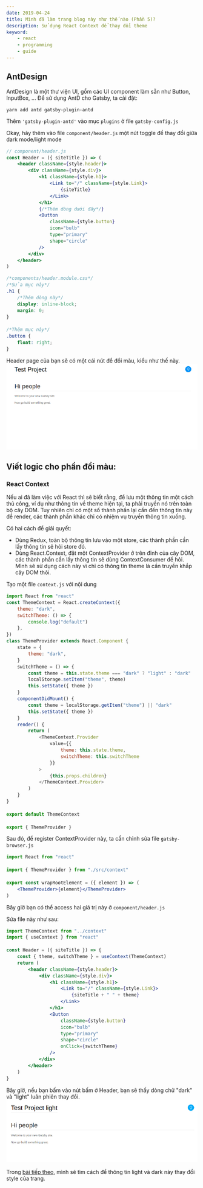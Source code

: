 ```yaml
---
date: 2019-04-24
title: Mình đã làm trang blog này như thế nào (Phần 5)?
description: Sử dụng React Context để thay đổi theme
keyword:
    - react
    - programming
    - guide
---
```


## AntDesign

AntDesign là một thư viện UI, gồm các UI component làm sẵn như Button, InputBox, ...
Để sử dụng AntD cho Gatsby, ta cài đặt:

```
yarn add antd gatsby-plugin-antd
```

Thêm `'gatsby-plugin-antd'` vào mục `plugins` ở file `gatsby-config.js`

Okay, hãy thêm vào file `component/header.js` một nút toggle để thay đổi giữa dark mode/light mode

```jsx
// component/header.js
const Header = ({ siteTitle }) => (
    <header className={style.header}>
        <div className={style.div}>
            <h1 className={style.h1}>
                <Link to="/" className={style.Link}>
                    {siteTitle}
                </Link>
            </h1>
            {/*Thêm dòng dưới đây*/}
            <Button
                className={style.button}
                icon="bulb"
                type="primary"
                shape="circle"
            />
        </div>
    </header>
)
```

```css
/*components/header.module.css*/
/*Sửa mục này*/
.h1 {
    /*Thêm dòng này*/
    display: inline-block;
    margin: 0;
}

/*Thêm mục này*/
.button {
    float: right;
}
```

Header page của bạn sẽ có một cái nút để đổi màu, kiểu như thế này.
![button](button.png)

## Viết logic cho phần đổi màu:

### React Context

Nếu ai đã làm việc với React thì sẽ biết rằng, để lưu một thông tin một cách thủ công, ví dụ như thông tin về theme hiện tại, ta phải truyền nó trên toàn bộ cây DOM. Tuy nhiên chỉ có một số thành phần lại cần đến thông tin này để render, các thành phần khác chỉ có nhiệm vụ truyền thông tin xuống.

Có hai cách để giải quyết:

-   Dùng Redux, toàn bộ thông tin lưu vào một store, các thành phần cần lấy thông tin sẽ hỏi store đó.
-   Dùng React.Context, đặt một ContextProvider ở trên đỉnh của cây DOM, các thành phần cần lấy thông tin sẽ dùng ContextConsumer để hỏi. Mình sẽ sử dụng cách này vì chỉ có thông tin theme là cần truyền khắp cây DOM thôi.

Tạo một file `context.js` với nội dung

```js
import React from "react"
const ThemeContext = React.createContext({
    theme: "dark",
    switchTheme: () => {
        console.log("default")
    },
})
class ThemeProvider extends React.Component {
    state = {
        theme: "dark",
    }
    switchTheme = () => {
        const theme = this.state.theme === "dark" ? "light" : "dark"
        localStorage.setItem("theme", theme)
        this.setState({ theme })
    }
    componentDidMount() {
        const theme = localStorage.getItem("theme") || "dark"
        this.setState({ theme })
    }
    render() {
        return (
            <ThemeContext.Provider
                value={{
                    theme: this.state.theme,
                    switchTheme: this.switchTheme
                }}
            >
                {this.props.children}
            </ThemeContext.Provider>
        )
    }
}

export default ThemeContext

export { ThemeProvider }
```

Sau đó, để register ContextProvider này, ta cần chỉnh sửa file `gatsby-browser.js`

```jsx
import React from "react"

import { ThemeProvider } from "./src/context"

export const wrapRootElement = ({ element }) => (
    <ThemeProvider>{element}</ThemeProvider>
)
```

Bây giờ bạn có thể access hai giá trị này ở `component/header.js`

Sửa file này như sau:

```jsx
import ThemeContext from "../context"
import { useContext } from "react"

const Header = ({ siteTitle }) => {
    const { theme, switchTheme } = useContext(ThemeContext)
    return (
        <header className={style.header}>
            <div className={style.div}>
                <h1 className={style.h1}>
                    <Link to="/" className={style.Link}>
                        {siteTitle + " " + theme}
                    </Link>
                </h1>
                <Button
                    className={style.button}
                    icon="bulb"
                    type="primary"
                    shape="circle"
                    onClick={switchTheme}
                />
            </div>
        </header>
    )
}
```

Bây giờ, nếu bạn bấm vào nút bấm ở Header, bạn sẽ thấy dòng chữ "dark" và "light" luân phiên thay đổi.
![toggle](toggle.png)

Trong [bài tiếp theo](/blog-guide-6), mình sẽ tìm cách để thông tin light và dark này thay đổi style của trang.
